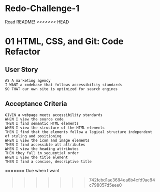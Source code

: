 # Redo-Challenge-1
Read README!
<<<<<<< HEAD
# 01 HTML, CSS, and Git: Code Refactor


## User Story

```
AS A marketing agency
I WANT a codebase that follows accessibility standards
SO THAT our own site is optimized for search engines
```

## Acceptance Criteria

```
GIVEN a webpage meets accessibility standards
WHEN I view the source code
THEN I find semantic HTML elements
WHEN I view the structure of the HTML elements
THEN I find that the elements follow a logical structure independent of styling and positioning
WHEN I view the icon and image elements
THEN I find accessible alt attributes
WHEN I view the heading attributes
THEN they fall in sequential order
WHEN I view the title element
THEN I find a concise, descriptive title
```

=======
Due when I want
>>>>>>> 742febd1ae3684ea6b4cfd9ae84c798057d5eee0
